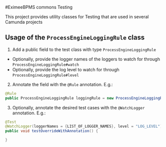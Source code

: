 #EximeeBPMS commons Testing

This project provides utility classes for Testing that are used in several Camunda projects

## Usage of the `ProcessEngineLoggingRule` class

1. Add a public field to the test class with type `ProcessEngineLoggingRule`
  * Optionally, provide the logger names of the loggers to watch for through `ProcessEngineLoggingRule#watch`
  * Optionally, provide the log level to watch for through `ProcessEngineLoggingRule#level`
2. Annotate the field with the `@Rule` annotation. E.g.:
```java
@Rule
public ProcessEngineLoggingRule loggingRule = new ProcessEngineLoggingRule();
```
3. Optionally, annotate the desired test cases with the `@WatchLogger` annotation. E.g.:
```java
@Test
@WatchLogger(loggerNames = {LIST_OF_LOGGER_NAMES}, level = "LOG_LEVEL")
public void testOverrideWithAnnotation() {

}
```
